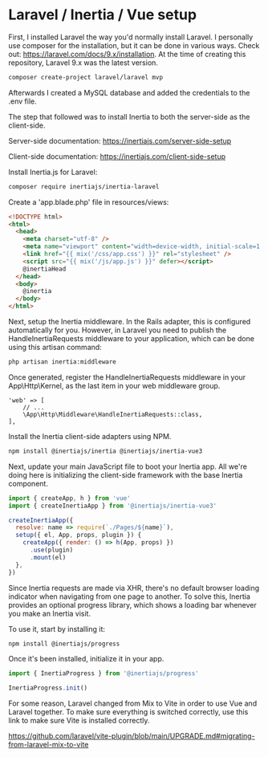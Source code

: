 # Laravel / Inertia / Vue setup

First, I installed Laravel the way you'd normally install Laravel. I personally use composer for the installation, but it can be done in various ways. 
Check out: https://laravel.com/docs/9.x/installation. At the time of creating this repository, Laravel 9.x was the latest version.

```bash
composer create-project laravel/laravel mvp
```

Afterwards I created a MySQL database and added the credentials to the .env file.

The step that followed was to install Inertia to both the server-side as the client-side.

Server-side documentation: https://inertiajs.com/server-side-setup

Client-side documentation: https://inertiajs.com/client-side-setup

Install Inertia.js for Laravel:

```bash
composer require inertiajs/inertia-laravel
```

Create a 'app.blade.php' file in resources/views:

```html
<!DOCTYPE html>
<html>
  <head>
    <meta charset="utf-8" />
    <meta name="viewport" content="width=device-width, initial-scale=1.0, maximum-scale=1.0" />
    <link href="{{ mix('/css/app.css') }}" rel="stylesheet" />
    <script src="{{ mix('/js/app.js') }}" defer></script>
    @inertiaHead
  </head>
  <body>
    @inertia
  </body>
</html>
```

Next, setup the Inertia middleware. In the Rails adapter, this is configured automatically for you. 
However, in Laravel you need to publish the HandleInertiaRequests middleware to your application, 
which can be done using this artisan command:

```bash
php artisan inertia:middleware
```

Once generated, register the HandleInertiaRequests middleware in your 
App\Http\Kernel, as the last item in your web middleware group.

```injectablephp
'web' => [
    // ...
    \App\Http\Middleware\HandleInertiaRequests::class,
],
```

Install the Inertia client-side adapters using NPM.

```bash
npm install @inertiajs/inertia @inertiajs/inertia-vue3
```

Next, update your main JavaScript file to boot your Inertia app. 
All we're doing here is initializing the client-side framework with the 
base Inertia component.

```javascript
import { createApp, h } from 'vue'
import { createInertiaApp } from '@inertiajs/inertia-vue3'

createInertiaApp({
  resolve: name => require(`./Pages/${name}`),
  setup({ el, App, props, plugin }) {
    createApp({ render: () => h(App, props) })
      .use(plugin)
      .mount(el)
  },
})
```

Since Inertia requests are made via XHR, there's no default browser 
loading indicator when navigating from one page to another. 
To solve this, Inertia provides an optional progress library, 
which shows a loading bar whenever you make an Inertia visit.

To use it, start by installing it:

```bash
npm install @inertiajs/progress
```

Once it's been installed, initialize it in your app.

```javascript
import { InertiaProgress } from '@inertiajs/progress'

InertiaProgress.init()
```

For some reason, Laravel changed from Mix to Vite in order to use Vue and Laravel together.
To make sure everything is switched correctly, use this link to make sure Vite is installed correctly.

https://github.com/laravel/vite-plugin/blob/main/UPGRADE.md#migrating-from-laravel-mix-to-vite





